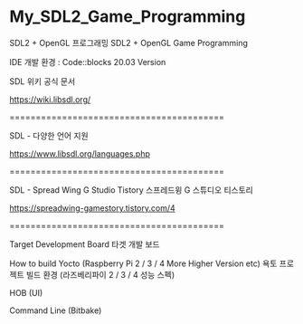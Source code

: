 # My_SDL2_Game_Programming
SDL2 + OpenGL 프로그래밍 SDL2 + OpenGL Game Programming

IDE 개발 환경 : Code::blocks 20.03 Version

SDL 위키 공식 문서

https://wiki.libsdl.org/

=========================================

SDL - 다양한 언어 지원

https://www.libsdl.org/languages.php

=========================================

SDL - Spread Wing G Studio Tistory 스프레드윙 G 스튜디오 티스토리

https://spreadwing-gamestory.tistory.com/4

=========================================

Target Development Board 타겟 개발 보드

How to build Yocto (Raspberry Pi 2 / 3 / 4 More Higher Version etc) 욕토 프로젝트 빌드 환경 (라즈베리파이 2 / 3 / 4 성능 스펙)

HOB (UI)

Command Line (Bitbake)
